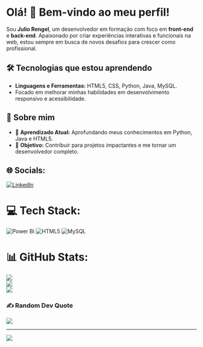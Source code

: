 # Olá! 👋 Bem-vindo ao meu perfil!

Sou **Julio Rengel**, um desenvolvedor em formação com foco em **front-end** e **back-end**. Apaixonado por criar experiências interativas e funcionais na web, estou sempre em busca de novos desafios para crescer como profissional.

## 🛠 Tecnologias que estou aprendendo
- **Linguagens e Ferramentas:** HTML5, CSS, Python, Java, MySQL.
- Focado em melhorar minhas habilidades em desenvolvimento responsivo e acessibilidade.

## 🚀 Sobre mim
- 🌱 **Aprendizado Atual:** Aprofundando meus conhecimentos em Python, Java e HTML5.
- 🎯 **Objetivo:** Contribuir para projetos impactantes e me tornar um desenvolvedor completo.



## 🌐 Socials:
[![LinkedIn](https://img.shields.io/badge/LinkedIn-%230077B5.svg?logo=linkedin&logoColor=white)](https://linkedin.com/in/www.linkedin.com/in/julio-jesus-r-292280189) 

# 💻 Tech Stack:
![Power Bi](https://img.shields.io/badge/power_bi-F2C811?style=for-the-badge&logo=powerbi&logoColor=black) ![HTML5](https://img.shields.io/badge/html5-%23E34F26.svg?style=for-the-badge&logo=html5&logoColor=white) ![MySQL](https://img.shields.io/badge/mysql-4479A1.svg?style=for-the-badge&logo=mysql&logoColor=white)
# 📊 GitHub Stats:
![](https://github-readme-stats.vercel.app/api?username=JulioRengel&theme=tokyonight&hide_border=false&include_all_commits=false&count_private=false)<br/>
![](https://github-readme-streak-stats.herokuapp.com/?user=JulioRengel&theme=tokyonight&hide_border=false)<br/>
![](https://github-readme-stats.vercel.app/api/top-langs/?username=JulioRengel&theme=tokyonight&hide_border=false&include_all_commits=false&count_private=false&layout=compact)

### ✍️ Random Dev Quote
![](https://quotes-github-readme.vercel.app/api?type=horizontal&theme=radical)

---
[![](https://visitcount.itsvg.in/api?id=JulioRengel&icon=0&color=0)](https://visitcount.itsvg.in)

<!-- Proudly created with GPRM ( https://gprm.itsvg.in ) -->
